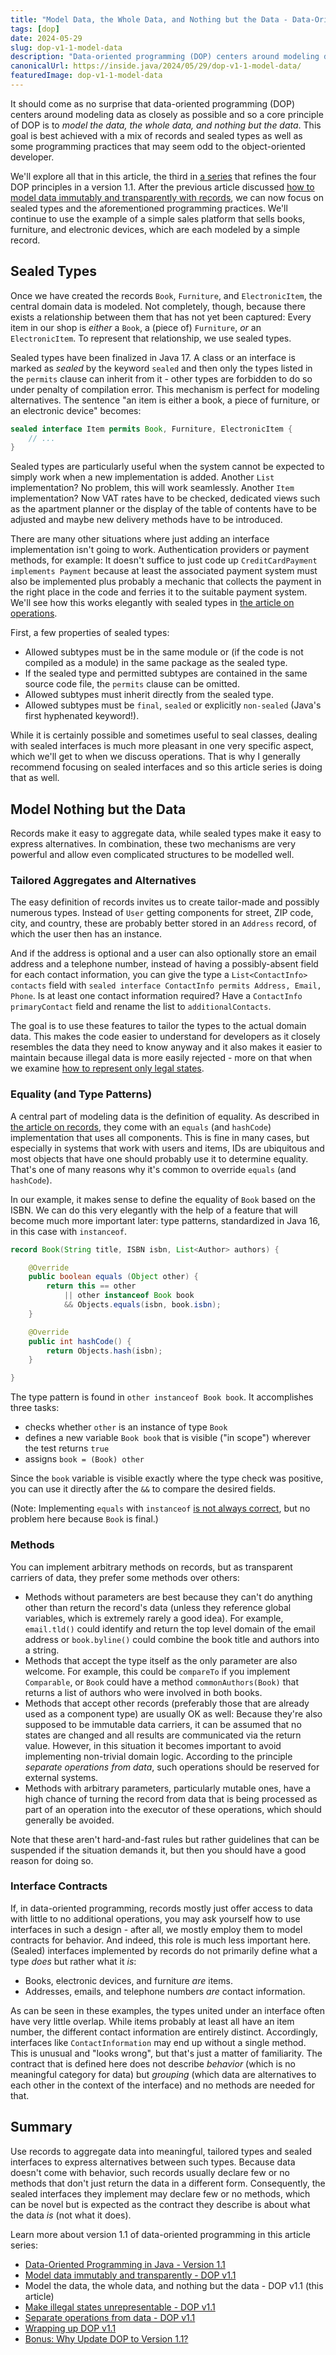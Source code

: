 ```yaml
---
title: "Model Data, the Whole Data, and Nothing but the Data - Data-Oriented Programming v1.1"
tags: [dop]
date: 2024-05-29
slug: dop-v1-1-model-data
description: "Data-oriented programming (DOP) centers around modeling data as closely as possible and so a core principle of DOP is to 'model the data, the whole data, and nothing but the data'. This goal is best achieved with a mix of records and sealed types as well as some programming practices that may seem odd to the object-oriented developer - all of which is explored in this article."
canonicalUrl: https://inside.java/2024/05/29/dop-v1-1-model-data/
featuredImage: dop-v1-1-model-data
---
```


It should come as no surprise that data-oriented programming (DOP) centers around modeling data as closely as possible and so a core principle of DOP is to _model the data, the whole data, and nothing but the data_.
This goal is best achieved with a mix of records and sealed types as well as some programming practices that may seem odd to the object-oriented developer.

We'll explore all that in this article, the third in [a series](/dop/) that refines the four DOP principles in a version 1.1.
After the previous article discussed [how to model data immutably and transparently with records](/dop-v1-1-immutable-transparent-data), we can now focus on sealed types and the aforementioned programming practices.
We'll continue to use the example of a simple sales platform that sells books, furniture, and electronic devices, which are each modeled by a simple record.


## Sealed Types

Once we have created the records `Book`, `Furniture`, and `ElectronicItem`, the central domain data is modeled.
Not completely, though, because there exists a relationship between them that has not yet been captured:
Every item in our shop is _either_ a `Book`, a (piece of) `Furniture`, _or_ an `ElectronicItem`.
To represent that relationship, we use sealed types.

Sealed types have been finalized in Java 17.
A class or an interface is marked as _sealed_ by the keyword `sealed` and then only the types listed in the `permits` clause can inherit from it - other types are forbidden to do so under penalty of compilation error.
This mechanism is perfect for modeling alternatives.
The sentence "an item is either a book, a piece of furniture, or an electronic device" becomes:

```java
sealed interface Item permits Book, Furniture, ElectronicItem {
	// ...
}
```

Sealed types are particularly useful when the system cannot be expected to simply work when a new implementation is added.
Another `List` implementation?
No problem, this will work seamlessly.
Another `Item` implementation?
Now VAT rates have to be checked, dedicated views such as the apartment planner or the display of the table of contents have to be adjusted and maybe new delivery methods have to be introduced.

There are many other situations where just adding an interface implementation isn't going to work.
Authentication providers or payment methods, for example:
It doesn't suffice to just code up `CreditCardPayment implements Payment` because at least the associated payment system must also be implemented plus probably a mechanic that collects the payment in the right place in the code and ferries it to the suitable payment system.
We'll see how this works elegantly with sealed types in [the article on operations](/dop-v1-1-separate-operations/).

First, a few properties of sealed types:

* Allowed subtypes must be in the same module or (if the code is not compiled as a module) in the same package as the sealed type.
* If the sealed type and permitted subtypes are contained in the same source code file, the `permits` clause can be omitted.
* Allowed subtypes must inherit directly from the sealed type.
* Allowed subtypes must be `final`, `sealed` or explicitly `non-sealed` (Java's first hyphenated keyword!).

While it is certainly possible and sometimes useful to seal classes, dealing with sealed interfaces is much more pleasant in one very specific aspect, which we'll get to when we discuss operations.
That is why I generally recommend focusing on sealed interfaces and so this article series is doing that as well.


## Model Nothing but the Data

Records make it easy to aggregate data, while sealed types make it easy to express alternatives.
In combination, these two mechanisms are very powerful and allow even complicated structures to be modelled well.

### Tailored Aggregates and Alternatives

The easy definition of records invites us to create tailor-made and possibly numerous types.
Instead of `User` getting components for street, ZIP code, city, and country, these are probably better stored in an `Address` record, of which the user then has an instance.

And if the address is optional and a user can also optionally store an email address and a telephone number, instead of having a possibly-absent field for each contact information, you can give the type a `List<ContactInfo> contacts` field with `sealed interface ContactInfo permits Address, Email, Phone`.
Is at least one contact information required?
Have a `ContactInfo primaryContact` field and rename the list to `additionalContacts`.

The goal is to use these features to tailor the types to the actual domain data.
This makes the code easier to understand for developers as it closely resembles the data they need to know anyway and it also makes it easier to maintain because illegal data is more easily rejected - more on that when we examine [how to represent only legal states](/dop-v1-1-illegal-states/).

### Equality (and Type Patterns)

A central part of modeling data is the definition of equality.
As described in [the article on records](/dop-v1-1-immutable-transparent-data), they come with an `equals` (and `hashCode`) implementation that uses all components.
This is fine in many cases, but especially in systems that work with users and items, IDs are ubiquitous and most objects that have one should probably use it to determine equality.
That's one of many reasons why it's common to override `equals` (and `hashCode`).

In our example, it makes sense to define the equality of `Book` based on the ISBN.
We can do this very elegantly with the help of a feature that will become much more important later: type patterns, standardized in Java 16, in this case with `instanceof`.

```java
record Book(String title, ISBN isbn, List<Author> authors) {

	@Override
	public boolean equals (Object other) {
		return this == other
			|| other instanceof Book book
			&& Objects.equals(isbn, book.isbn);
	}

	@Override
	public int hashCode() {
		return Objects.hash(isbn);
	}

}
```

The type pattern is found in `other instanceof Book book`.
It accomplishes three tasks:

* checks whether `other` is an instance of type `Book`
* defines a new variable `Book book` that is visible ("in scope") wherever the test returns `true`
* assigns `book = (Book) other`

Since the `book` variable is visible exactly where the type check was positive, you can use it directly after the `&&` to compare the desired fields.

(Note: Implementing `equals` with `instanceof` [is not always correct](https://nipafx.dev/implement-java-equals-correctly/#type-check-and-cast), but no problem here because `Book` is final.)

### Methods

You can implement arbitrary methods on records, but as transparent carriers of data, they prefer some methods over others:

* Methods without parameters are best because they can't do anything other than return the record's data (unless they reference global variables, which is extremely rarely a good idea).
  For example, `email.tld()` could identify and return the top level domain of the email address or `book.byline()` could combine the book title and authors into a string.
* Methods that accept the type itself as the only parameter are also welcome.
  For example, this could be `compareTo` if you implement `Comparable`, or `Book` could have a method `commonAuthors(Book)` that returns a list of authors who were involved in both books.
* Methods that accept other records (preferably those that are already used as a component type) are usually OK as well:
  Because they're also supposed to be immutable data carriers, it can be assumed that no states are changed and all results are communicated via the return value.
  However, in this situation it becomes important to avoid implementing non-trivial domain logic.
  According to the principle _separate operations from data_, such operations should be reserved for external systems.
* Methods with arbitrary parameters, particularly mutable ones, have a high chance of turning the record from data that is being processed as part of an operation into the executor of these operations, which should generally be avoided.

Note that these aren't hard-and-fast rules but rather guidelines that can be suspended if the situation demands it, but then you should have a good reason for doing so.

### Interface Contracts

If, in data-oriented programming, records mostly just offer access to data with little to no additional operations, you may ask yourself how to use interfaces in such a design - after all, we mostly employ them to model contracts for behavior.
And indeed, this role is much less important here.
(Sealed) interfaces implemented by records do not primarily define what a type _does_ but rather what it _is_:

* Books, electronic devices, and furniture _are_ items.
* Addresses, emails, and telephone numbers _are_ contact information.

As can be seen in these examples, the types united under an interface often have very little overlap.
While items probably at least all have an item number, the different contact information are entirely distinct.
Accordingly, interfaces like `ContactInformation` may end up without a single method.
This is unusual and "looks wrong", but that's just a matter of familiarity.
The contract that is defined here does not describe _behavior_ (which is no meaningful category for data) but _grouping_ (which data are alternatives to each other in the context of the interface) and no methods are needed for that.


## Summary

Use records to aggregate data into meaningful, tailored types and sealed interfaces to express alternatives between such types.
Because data doesn't come with behavior, such records usually declare few or no methods that don't just return the data in a different form.
Consequently, the sealed interfaces they implement may declare few or no methods, which can be novel but is expected as the contract they describe is about what the data _is_ (not what it does).

Learn more about version 1.1 of data-oriented programming in this article series:

* [Data-Oriented Programming in Java - Version 1.1](/dop-v1-1-introduction/)
* [Model data immutably and transparently - DOP v1.1](/dop-v1-1-immutable-transparent-data)
* Model the data, the whole data, and nothing but the data - DOP v1.1 (this article)
* [Make illegal states unrepresentable - DOP v1.1](/dop-v1-1-illegal-states/)
* [Separate operations from data - DOP v1.1](/dop-v1-1-separate-operations/)
* [Wrapping up DOP v1.1](/dop-v1-1-wrap-up/)
* [Bonus: Why Update DOP to Version 1.1?](/dop-v1-1-why-update/)
